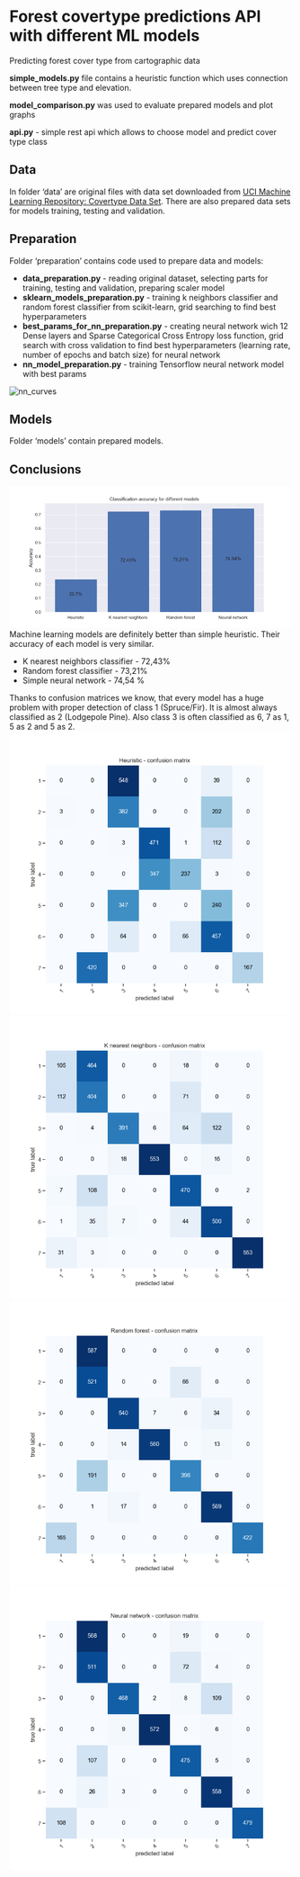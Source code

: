 # Forest covertype predictions API with different ML models
Predicting forest cover type from cartographic data

**simple_models.py** file contains a heuristic function which uses connection between tree type and elevation.  

**model_comparison.py** was used to evaluate prepared models and plot graphs  

**api.py** - simple rest api which allows to choose model and predict cover type class

## Data
In folder ‘data’ are original files with data set downloaded from [UCI Machine Learning Repository: Covertype Data Set](https://archive.ics.uci.edu/ml/datasets/Covertype). There are also prepared data sets for models training, testing and validation.

## Preparation
Folder ‘preparation’ contains code used to prepare data and models:
- **data_preparation.py** - reading original dataset, selecting parts for training, testing and validation, preparing scaler model
- **sklearn_models_preparation.py** - training k neighbors classifier and random forest classifier from scikit-learn, grid searching to find best hyperparameters
- **best_params_for_nn_preparation.py** - creating neural network wich 12 Dense layers and Sparse Categorical Cross Entropy loss function, grid search with cross validation to find best hyperparameters (learning rate, number of epochs and batch size)  for neural network
- **nn_model_preparation.py** - training Tensorflow neural network model with best params

![nn_curves](https://user-images.githubusercontent.com/74615934/232141354-6cfc708a-0a43-4a1f-953d-a429ebc92d62.png)

## Models
Folder ‘models’ contain prepared models. 


## Conclusions
![accuracy](https://raw.githubusercontent.com/mklimek001/forest-covertype-predictions-api/main/plots/classification_accuracy.png)
Machine learning models are definitely better than simple heuristic. Their accuracy of each model is very similar. 
- K nearest neighbors classifier - 72,43%
- Random forest classifier - 73,21%
- Simple neural network - 74,54 %

Thanks to confusion matrices we know, that every model has a huge problem with proper detection of class 1 (Spruce/Fir). It is almost always classified as 2 (Lodgepole Pine). Also class 3 is often classified as 6, 7 as 1, 5 as 2 and 5 as 2. 
![confusion_matrix](https://raw.githubusercontent.com/mklimek001/forest-covertype-predictions-api/main/plots/heuristic_confusion_martix.png)
![confusion_matrix](https://raw.githubusercontent.com/mklimek001/forest-covertype-predictions-api/main/plots/knn_confusion_matrix.png)
![confusion_matrix](https://raw.githubusercontent.com/mklimek001/forest-covertype-predictions-api/main/plots/random_forest_confusion_matrix.png)
![confusion_matrix](https://raw.githubusercontent.com/mklimek001/forest-covertype-predictions-api/main/plots/nn_confusion_martix.png)
